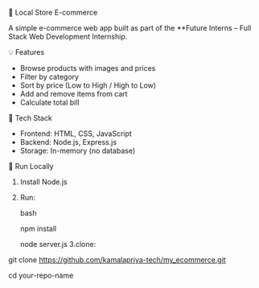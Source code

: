 

 🛒 Local Store E-commerce

A simple e-commerce web app built as part of the **Future Interns – Full Stack Web Development Internship.

 💡 Features

* Browse products with images and prices
* Filter by category
* Sort by price (Low to High / High to Low)
* Add and remove items from cart
* Calculate total bill

🔧 Tech Stack

* Frontend: HTML, CSS, JavaScript
* Backend: Node.js, Express.js
* Storage: In-memory (no database)

 🚀 Run Locally

1. Install Node.js

2. Run:

   bash
   
   npm install
   
   node server.js
3.clone:

git clone https://github.com/kamalapriya-tech/my_ecommerce.git

cd your-repo-name


